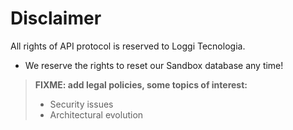 # Disclaimer

All rights of API protocol is reserved to Loggi Tecnologia.

 - We reserve the rights to reset our Sandbox database any time!

> **FIXME: add legal policies, some topics of interest:**
>
>  - Security issues
>  - Architectural evolution
